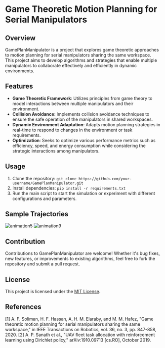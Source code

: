 # Game Theoretic Motion Planning for Serial Manipulators

## Overview
GamePlanManipulator is a project that explores game theoretic approaches to motion planning for serial manipulators sharing the same workspace. This project aims to develop algorithms and strategies that enable multiple manipulators to collaborate effectively and efficiently in dynamic environments.

## Features
- **Game Theoretic Framework**: Utilizes principles from game theory to model interactions between multiple manipulators and their environment.
- **Collision Avoidance**: Implements collision avoidance techniques to ensure the safe operation of the manipulators in shared workspaces.
- **Dynamic Environment Adaptation**: Adapts motion planning strategies in real-time to respond to changes in the environment or task requirements.
- **Optimization**: Seeks to optimize various performance metrics such as efficiency, speed, and energy consumption while considering the strategic interactions among manipulators.

## Usage
1. Clone the repository: `git clone https://github.com/your-username/GamePlanManipulator.git`
2. Install dependencies: `pip install -r requirements.txt`
3. Run the main script to start the simulation or experiment with different configurations and parameters.

## Sample Trajectories
![animation5](https://github.com/alifuatsahin/ManipulatorGameTheoreticPlanner/assets/69372260/0f524ea9-373b-4160-bb95-24225d750202)
![animation9](https://github.com/alifuatsahin/ManipulatorGameTheoreticPlanner/assets/69372260/eb9382ff-c1d7-470f-9cf7-9a200d762e8e)


## Contribution
Contributions to GamePlanManipulator are welcome! Whether it's bug fixes, new features, or improvements to existing algorithms, feel free to fork the repository and submit a pull request.

## License
This project is licensed under the [MIT License](LICENSE.txt).

## References

[1] A. F. Soliman, H. F. Hassan, A. H. M. Elaraby, and M. M. Hafez, "Game theoretic motion planning for serial manipulators sharing the same workspace," in IEEE Transactions on Robotics, vol. 36, no. 3, pp. 847-858, 2020.
[2] A. P. Sanath et al., "UAV fleet task allocation with reinforcement learning using Dirichlet policy," arXiv:1910.09713 [cs.RO], October 2019.
